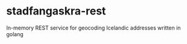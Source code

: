 stadfangaskra-rest
==================

In-memory REST service for geocoding Icelandic addresses written in golang
